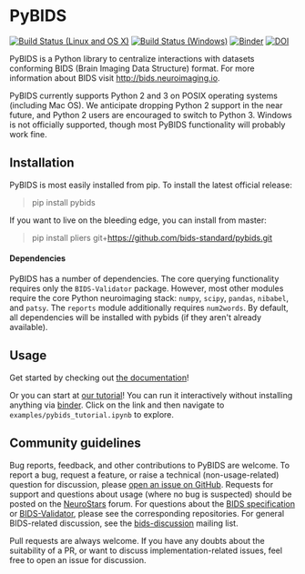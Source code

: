 # PyBIDS
[![Build Status (Linux and OS X)](https://travis-ci.org/bids-standard/pybids.svg?branch=master)](https://travis-ci.org/bids-standard/pybids)
[![Build Status (Windows)](https://ci.appveyor.com/api/projects/status/5aa4c6e3m15ew4v7?svg=true)](https://ci.appveyor.com/project/chrisfilo/pybids-ilb80)
[![Binder](https://mybinder.org/badge.svg)](https://mybinder.org/v2/gh/bids-standard/pybids/master)
[![DOI](https://zenodo.org/badge/DOI/10.5281/zenodo.2537312.svg)](https://doi.org/10.5281/zenodo.2537312)

PyBIDS is a Python library to centralize interactions with datasets conforming
BIDS (Brain Imaging Data Structure) format.  For more information about BIDS
visit http://bids.neuroimaging.io.

PyBIDS currently supports Python 2 and 3 on POSIX operating systems (including Mac OS). We anticipate dropping Python 2 support in the near future, and Python 2 users are encouraged to switch to Python 3. Windows is not officially supported, though most PyBIDS functionality will probably work fine.

## Installation
PyBIDS is most easily installed from pip. To install the latest official release:

> pip install pybids

If you want to live on the bleeding edge, you can install from master:

> pip install pliers git+https://github.com/bids-standard/pybids.git

#### Dependencies
PyBIDS has a number of dependencies. The core querying functionality requires only the `BIDS-Validator` package. However, most other modules require the core Python neuroimaging stack: `numpy`, `scipy`, `pandas`, `nibabel`, and `patsy`. The `reports` module additionally requires `num2words`. By default, all dependencies will be installed with pybids (if they aren't already available).

## Usage
Get started by checking out [the documentation](https://bids-standard.github.io/pybids)!

Or you can start at [our tutorial](examples/pybids%20tutorial.ipynb)! You can run it interactively without installing anything via [binder](https://mybinder.org/v2/gh/bids-standard/pybids/master). Click on the link and then navigate to `examples/pybids_tutorial.ipynb` to explore.

## Community guidelines
Bug reports, feedback, and other contributions to PyBIDS are welcome. To report a bug, request a feature, or raise a technical (non-usage-related) question for discussion, please [open an issue on GitHub](https://github.com/bids-standard/pybids/issues). Requests for support and questions about usage (where no bug is suspected) should be posted on the [NeuroStars](https://neurostars.org) forum. For questions about the [BIDS specification](https://github.com/bids-standard/bids-specification) or [BIDS-Validator](https://github.com/bids-standard/bids-validator), please see the corresponding repositories. For general BIDS-related discussion, see the [bids-discussion](https://groups.google.com/forum/#!forum/bids-discussion) mailing list.

Pull requests are always welcome. If you have any doubts about the suitability of a PR, or want to discuss implementation-related issues, feel free to open an issue for discussion.
